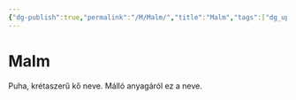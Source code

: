 ```yaml
---
{"dg-publish":true,"permalink":"/M/Malm/","title":"Malm","tags":["dg_uploaded"],"created":"2023-11-22T01:11","updated":"2023-11-22T01:11"}
---
```



# Malm

Puha, krétaszerű kő neve. Málló anyagáról ez a neve.  